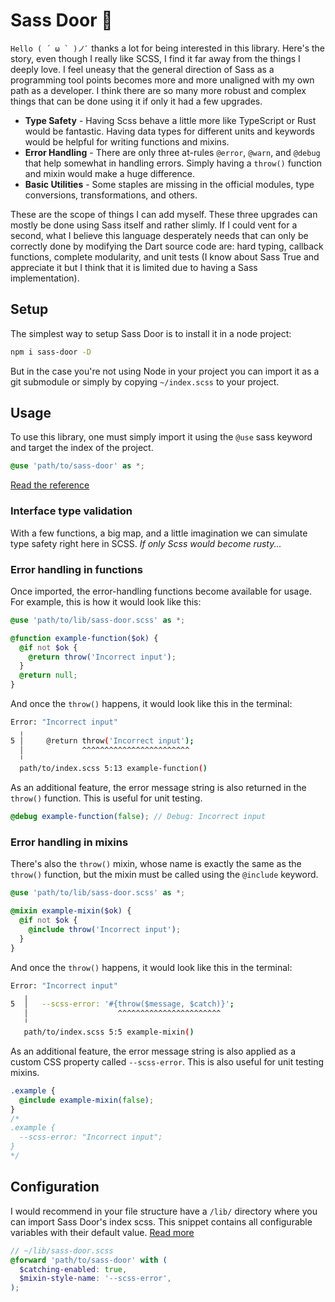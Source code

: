 # Sass Door 🚪
``Hello ( ´ ω ` )ノﾞ`` thanks a lot for being interested in this library. Here's the story, even though I really like SCSS, I find it far away from the things I deeply love. I feel uneasy that the general direction of Sass as a programming tool points becomes more and more unaligned with my own path as a developer. I think there are so many more robust and complex things that can be done using it if only it had a few upgrades.

 - **Type Safety** - Having Scss behave a little more like TypeScript or Rust would be fantastic. Having data types for different units and keywords would be helpful for writing functions and mixins.
 - **Error Handling** - There are only three at-rules `@error`, `@warn`, and `@debug` that help somewhat in handling errors. Simply having a `throw()` function and mixin would make a huge difference.
 - **Basic Utilities** - Some staples are missing in the official modules, type conversions, transformations, and others.

These are the scope of things I can add myself. These three upgrades can mostly be done using Sass itself and rather slimly. If I could vent for a second, what I believe this language desperately needs that can only be correctly done by modifying the Dart source code are: hard typing, callback functions, complete modularity, and unit tests (I know about Sass True and appreciate it but I think that it is limited due to having a Sass implementation).

## Setup
The simplest way to setup Sass Door is to install it in a node project:
```bash
npm i sass-door -D
```
But in the case you're not using Node in your project you can import it as a git submodule or simply by copying `~/index.scss` to your project.

## Usage
To use this library, one must simply import it using the `@use` sass keyword and target the index of the project.
```scss
@use 'path/to/sass-door' as *;
```

[Read the reference](https://carcajadaartificial.github.io/sass-door/)

### Interface type validation
With a few functions, a big map, and a little imagination we can simulate type safety right here in SCSS. _If only Scss would become rusty..._

### Error handling in functions
Once imported, the error-handling functions become available for usage. For example, this is how it would look like this:
```scss
@use 'path/to/lib/sass-door.scss' as *;

@function example-function($ok) {
  @if not $ok {
    @return throw('Incorrect input');
  }
  @return null;
}
```
And once the `throw()` happens, it would look like this in the terminal:
```bash
Error: "Incorrect input"
  ╷
5 │     @return throw('Incorrect input');
  │             ^^^^^^^^^^^^^^^^^^^^^^^^
  ╵
  path/to/index.scss 5:13 example-function()
```
As an additional feature, the error message string is also returned in the `throw()` function. This is useful for unit testing.
```scss
@debug example-function(false); // Debug: Incorrect input
```

### Error handling in mixins
There's also the `throw()` mixin, whose name is exactly the same as the `throw()` function, but the mixin must be called using the `@include` keyword.
```scss
@use 'path/to/lib/sass-door.scss' as *;

@mixin example-mixin($ok) {
  @if not $ok {
    @include throw('Incorrect input');
  }
}
```
And once the `throw()` happens, it would look like this in the terminal:
```bash
Error: "Incorrect input"
   ╷
5  │   --scss-error: '#{throw($message, $catch)}';
   │                    ^^^^^^^^^^^^^^^^^^^^^^^
   ╵
   path/to/index.scss 5:5 example-mixin()
```
As an additional feature, the error message string is also applied as a custom CSS property called `--scss-error`. This is also useful for unit testing mixins.
```scss
.example {
  @include example-mixin(false);
}
/*
.example {
  --scss-error: "Incorrect input";
}
*/
```

## Configuration
I would recommend in your file structure have a `/lib/` directory where you can import Sass Door's index scss. This snippet contains all configurable variables with their default value. [Read more](https://carcajadaartificial.github.io/sass-door/#config-variable)
```scss
// ~/lib/sass-door.scss
@forward 'path/to/sass-door' with (
  $catching-enabled: true,
  $mixin-style-name: '--scss-error',
);
```